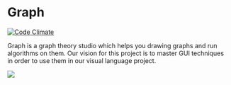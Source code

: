 # Graph

[![Code Climate](https://codeclimate.com/github/karyfoundation/graph/badges/gpa.svg)](https://codeclimate.com/github/karyfoundation/graph) 

Graph is a graph theory studio which helps you drawing graphs and run algorithms on them. Our vision for this project is to master GUI techniques in order to use them in our visual language project.

![](http://kary.us/GitHubWideImages/graph/screen.png)
